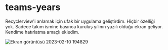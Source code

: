 # teams-years
Recyclerview'i anlamak için ufak bir uygulama geliştirdim.
Hiçbir özelliği yok.
Sadece takım ismine basınca kuruluş yılının yazılı olduğu ekran geliyor.
Kendime hatırlatma amaçlı ekledim.

![Ekran görüntüsü 2023-02-10 194829](https://user-images.githubusercontent.com/62423689/218148683-2ef1b246-d801-45e7-b0a9-7c914dba8816.png)
